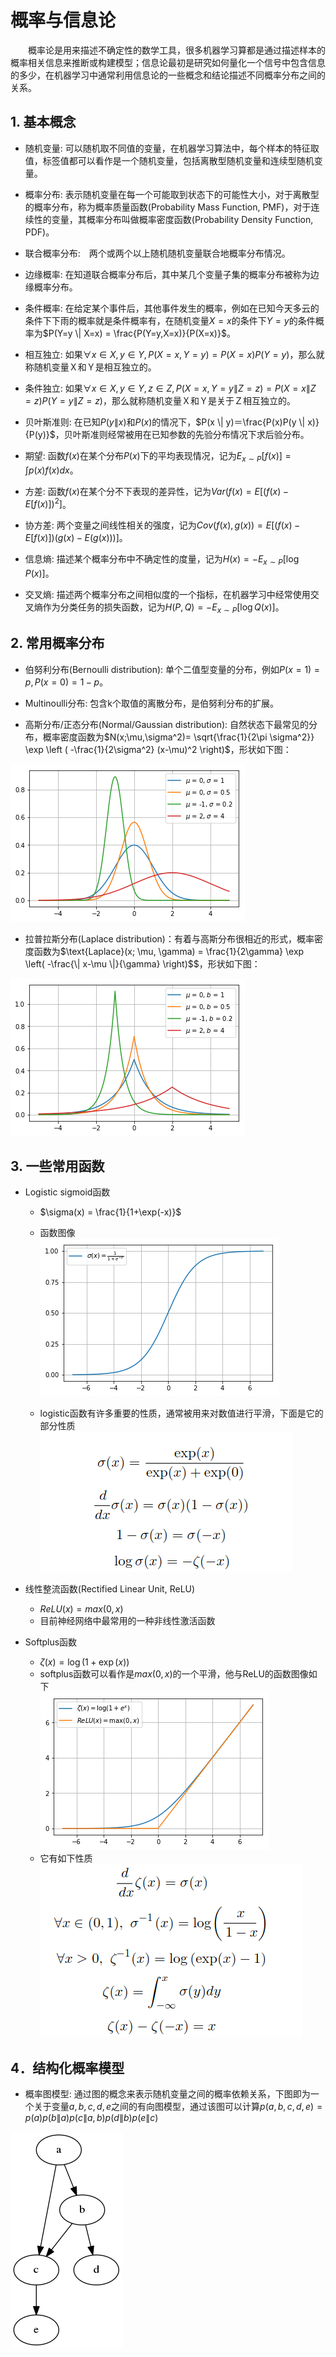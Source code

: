 # 概率与信息论

&emsp;&emsp;概率论是用来描述不确定性的数学工具，很多机器学习算都是通过描述样本的概率相关信息来推断或构建模型；信息论最初是研究如何量化一个信号中包含信息的多少，在机器学习中通常利用信息论的一些概念和结论描述不同概率分布之间的关系。

## 1. 基本概念

+ 随机变量: 可以随机取不同值的变量，在机器学习算法中，每个样本的特征取值，标签值都可以看作是一个随机变量，包括离散型随机变量和连续型随机变量。

+ 概率分布: 表示随机变量在每一个可能取到状态下的可能性大小，对于离散型的概率分布，称为概率质量函数(Probability Mass Function, PMF)，对于连续性的变量，其概率分布叫做概率密度函数(Probability Density Function, PDF)。

+ 联合概率分布:　两个或两个以上随机随机变量联合地概率分布情况。

+ 边缘概率: 在知道联合概率分布后，其中某几个变量子集的概率分布被称为边缘概率分布。

+ 条件概率: 在给定某个事件后，其他事件发生的概率，例如在已知今天多云的条件下下雨的概率就是条件概率有，在随机变量$X=x$的条件下$Y=y$的条件概率为$P(Y=y \| X=x) = \frac{P(Y=y,X=x)}{P(X=x)}$。

+ 相互独立: 如果$\forall x \in X, y \in Y, P(X=x,Y=y) = P(X=x)P(Y=y)$，那么就称随机变量Ｘ和Ｙ是相互独立的。

+ 条件独立: 如果$\forall x \in X, y \in Y, z \in Z, P(X=x,Y=y \| Z=z) = P(X=x \| Z=z)P(Y=y \| Z=z)$，那么就称随机变量Ｘ和Ｙ是关于Ｚ相互独立的。

+ 贝叶斯准则: 在已知$P(y \| x)$和$P(x)$的情况下，$P(x \| y)＝\frac{P(x)P(y \| x)}{P(y)}$，贝叶斯准则经常被用在已知参数的先验分布情况下求后验分布。

+ 期望: 函数$f(x)$在某个分布$P(x)$下的平均表现情况，记为$E_{x \sim P}[f(x)]=\int{p(x)f(x)dx}$。

+ 方差: 函数$f(x)$在某个分不下表现的差异性，记为$Var(f(x)=E[(f(x)-E[f(x)])^2]$。

+ 协方差: 两个变量之间线性相关的强度，记为$Cov(f(x),g(x))= E[(f(x)-E[f(x)])(g(x)-E(g(x)))]$。

+ 信息熵: 描述某个概率分布中不确定性的度量，记为$H(x)= -E_{x \sim P}[\log P(x)]$。

+ 交叉熵: 描述两个概率分布之间相似度的一个指标，在机器学习中经常使用交叉熵作为分类任务的损失函数，记为$H(P,Q)=-E_{x \sim P}[\log Q(x)]$。

## 2. 常用概率分布

+ 伯努利分布(Bernoulli distribution): 单个二值型变量的分布，例如$P(x=1)=p,P(x=0)=1-p$。

+ Multinoulli分布: 包含k个取值的离散分布，是伯努利分布的扩展。

+ 高斯分布/正态分布(Normal/Gaussian distribution): 自然状态下最常见的分布，概率密度函数为$N(x;\mu,\sigma^2)= \sqrt{\frac{1}{2\pi \sigma^2}} \exp \left ( -\frac{1}{2\sigma^2} (x-\mu)^2 \right)$，形状如下图：

![高斯分布](img/normal_dist.png)

+ 拉普拉斯分布(Laplace distribution)：有着与高斯分布很相近的形式，概率密度函数为$\text{Laplace}(x; \mu, \gamma) = \frac{1}{2\gamma} \exp \left( -\frac{\| x-\mu \|}{\gamma}  \right)$$，形状如下图：

![拉普拉斯分布](img/laplace_dist.png)

## 3. 一些常用函数

+ Logistic sigmoid函数
  + $\sigma(x) = \frac{1}{1+\exp(-x)}$
  + 函数图像<br>
  ![logistic](img/logistic_curve.png)

  + logistic函数有许多重要的性质，通常被用来对数值进行平滑，下面是它的部分性质<br>
  ![logistic_feature](img/logistic_feature.png)

+ 线性整流函数(Rectified Linear Unit, ReLU)
  + $ReLU(x) = max(0,x)$
  + 目前神经网络中最常用的一种非线性激活函数

+ Softplus函数
  + $\zeta(x) = \log(1+\exp(x))$
  + softplus函数可以看作是$max(0,x)$的一个平滑，他与ReLU的函数图像如下<br>
    ![softplus and ReLU](img/softplus_and_relu.png)
  + 它有如下性质<br>
    ![softplus_feature](img/softplus_feature.png)

## 4．结构化概率模型

+ 概率图模型: 通过图的概念来表示随机变量之间的概率依赖关系，下图即为一个关于变量$a,b,c,d,e$之间的有向图模型，通过该图可以计算$p(a,b,c,d,e)=p(a)p(b \| a)p(c \| a,b)p(d \| b)p(e \| c)$

![graph_model](img/graph_model.png)

